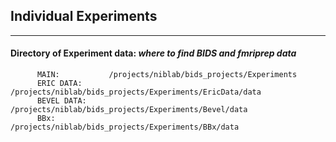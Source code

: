 ## Individual Experiments 
_______________________________________________________________________________________________________________
#### Directory of Experiment data: *where to find BIDS and fmriprep data*
          MAIN:           /projects/niblab/bids_projects/Experiments
          ERIC DATA:      /projects/niblab/bids_projects/Experiments/EricData/data
          BEVEL DATA:     /projects/niblab/bids_projects/Experiments/Bevel/data
          BBx:            /projects/niblab/bids_projects/Experiments/BBx/data

